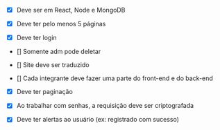 - [x] Deve ser em React, Node e MongoDB

- [x] Deve ter pelo menos 5 páginas

- [x] Deve ter login

- [] Somente adm pode deletar

- [] Site deve ser traduzido

- [] Cada integrante deve fazer uma parte do front-end e do back-end

- [x] Deve ter paginação

- [x] Ao trabalhar com senhas, a requisição deve ser criptografada

- [x] Deve ter alertas ao usuário (ex: registrado com sucesso)
